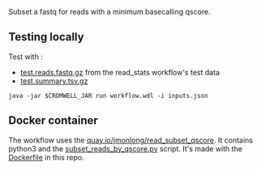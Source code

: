 Subset a fastq for reads with a minimum basecalling qscore. 

## Testing locally

Test with :

- [test.reads.fastq.gz](../read_stats/test.reads.fastq.gz) from the read_stats workflow's test data
- [test.summary.tsv.gz](test.summary.tsv.gz)

~~~
java -jar $CROMWELL_JAR run workflow.wdl -i inputs.json
~~~

## Docker container

The workflow uses the [quay.io/jmonlong/read_subset_qscore](https://quay.io/repository/jmonlong/read_subset_qscore).
It contains python3 and the [subset_reads_by_qscore.py](subset_reads_by_qscore.py) script.
It's made with the [Dockerfile](Dockerfile) in this repo.

